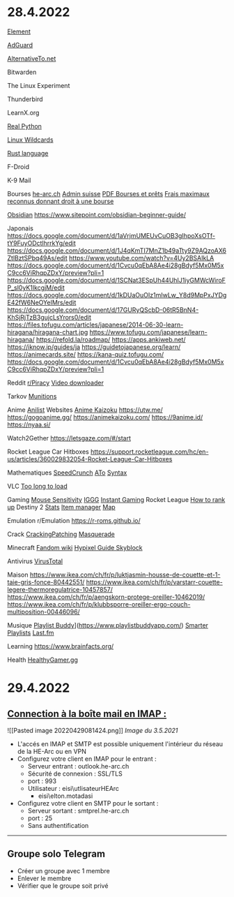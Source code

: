 # 28.4.2022

[Element](https://element.io/)

[AdGuard](https://adguard.com/fr/welcome.html)

[AlternativeTo.net](https://alternativeto.net/)

Bitwarden

The Linux Experiment

Thunderbird

LearnX.org

[Real Python](https://realpython.com/python-operators-expressions/#:~:text=In%20Python%2C%20operators%20are%20special,acts%20on%20are%20called%20operands.&text=A%20sequence%20of%20operands%20and,combining%20data%20objects%20into%20expressions.)

[Linux Wildcards](https://tldp.org/LDP/GNU-Linux-Tools-Summary/html/x11655.htm)

[Rust language](https://www.rust-lang.org/learn)

F-Droid

K-9 Mail

Bourses
	[he-arc.ch](https://www.he-arc.ch/he-arc/bourses/)
	[Admin suisse](https://www.bkd.be.ch/fr/start/dienstleistungen/foerderung-und-unterstuetzung/ausbildungsbeitraege.html)
	[PDF Bourses et prêts](https://www.bkd.be.ch/content/dam/bkd/dokumente/fr/dienstleistungen/foerderung-und-unterst%c3%bctzung/ausbildungsbeitraege/stipendien-und-darlehen-informationen-ueber-ausbildungsbeitr%C3%A4ge-fr.pdf)
	[Frais maximaux reconnus donnant droit à une bourse](https://www.bkd.be.ch/content/dam/bkd/dokumente/fr/dienstleistungen/foerderung-und-unterst%C3%BCtzung/ausbildungsbeitraege/stipendien-normwerte-lebenshaltungskosten-fr.pdf)

[Obsidian](https://obsidian.md/)
	https://www.sitepoint.com/obsidian-beginner-guide/

Japonais
	https://docs.google.com/document/d/1aVrjmUMEUvCuOB3gIhpoXsOTf-tY9FuyODctlhrrkYg/edit
	https://docs.google.com/document/d/1J4qKmTI7MnZ1b49aTty9Z9AQzoAX6ZtlBztSPbq49As/edit
	https://www.youtube.com/watch?v=4Uy2BSAIkLA
	https://docs.google.com/document/d/1Cvcu0qEbA8Ae4i28gBdyf5Mx0M5xC9cc6ViRhqpZDxY/preview?pli=1
	https://docs.google.com/document/d/1SCNat3ESpUh44UhIJ1iyGMWcWiroFP_sl0yK1IkcgjM/edit
	https://docs.google.com/document/d/1kDUaOuOIz1mIwLw_Y8d9MpPxJYDgE42fW6NeOYeIMrs/edit
	https://docs.google.com/document/d/17GURyQScbD-06tR5BnN4-KhSjRjTzB3gujcLsYrors0/edit
	https://files.tofugu.com/articles/japanese/2014-06-30-learn-hiragana/hiragana-chart.jpg
	https://www.tofugu.com/japanese/learn-hiragana/
	https://refold.la/roadmap/
	https://apps.ankiweb.net/
	https://iknow.jp/guides/ja
	https://guidetojapanese.org/learn/
	https://animecards.site/
	https://kana-quiz.tofugu.com/
	https://docs.google.com/document/d/1Cvcu0qEbA8Ae4i28gBdyf5Mx0M5xC9cc6ViRhqpZDxY/preview?pli=1
	

Reddit
	[r/Piracy](https://www.reddit.com/r/Piracy/wiki/index)
	[Video downloader](https://lew.la/)

Tarkov
	[Munitions](https://www.eft-ammo.com/)

Anime
	[Anilist](https://anilist.co/home)
	Websites
		[Anime Kaizoku](https://animekaizoku.com/)
		https://utw.me/
		https://gogoanime.gg/
		https://animekaizoku.com/
		https://9anime.id/
		https://nyaa.si/

Watch2Gether
	https://letsgaze.com/#/start

Rocket League Car Hitboxes
	https://support.rocketleague.com/hc/en-us/articles/360029832054-Rocket-League-Car-Hitboxes

Mathematiques
	[SpeedCrunch](https://speedcrunch.org/)
	[ATo](https://alternativeto.net/software/speedcrunch/about/)
	[Syntax](https://speedcrunch.org/userguide/syntax.html)

VLC
	[Too long to load](https://superuser.com/questions/1500375/opening-vlc-media-player-3-takes-a-long-time-to-open)

Gaming
	[Mouse Sensitivity](https://www.mouse-sensitivity.com/)
	[IGGG](https://igg-games.com/)
	[Instant Gaming](https://www.instant-gaming.com/fr/)
	Rocket League
		[How to rank up](https://www.reddit.com/r/RocketLeague/comments/cygk30/how_to_rank_up_from_an_experienced_rocket_league/)
	Destiny 2
		[Stats](https://destinytracker.com/)
		[Item manager](https://destinyitemmanager.com/)
		[Map](https://lowlidev.com.au/)

Emulation
	r/Emulation
	https://r-roms.github.io/

Crack
	[CrackingPatching](https://crackingpatching.com/)
	[Masquerade](https://masquerade.site/a-z/)

Minecraft
	[Fandom wiki](https://minecraft.fandom.com/fr/wiki/Minecraft_Wiki)
	[Hypixel Guide Skyblock](https://hypixel.net/threads/guide-skyblock-enchantments.2093011/)

Antivirus
	[VirusTotal](https://www.virustotal.com/gui/home/upload)

Maison
	https://www.ikea.com/ch/fr/p/luktjasmin-housse-de-couette-et-1-taie-gris-fonce-80442551/
	https://www.ikea.com/ch/fr/p/varstarr-couette-legere-thermoregulatrice-10457857/
	https://www.ikea.com/ch/fr/p/aengskorn-protege-oreiller-10462019/
	https://www.ikea.com/ch/fr/p/klubbsporre-oreiller-ergo-couch-multiposition-00446096/

Musique
	[Playlist Buddy](https://www.playlistbuddyapp.com/)](https://www.playlistbuddyapp.com/)
	[Smarter Playlists](http://smarterplaylists.playlistmachinery.com/index.html)
	[Last.fm](https://www.last.fm/)

Learning
	https://www.brainfacts.org/

Health
	[HealthyGamer.gg](https://coaching.healthygamer.gg/guide/index)

# 29.4.2022

## [Connection à la boîte mail en IMAP :](https://faq.he-arc.ch/article.php?id=9)

![[Pasted image 20220429081424.png]]
_Image du 3.5.2021_

-  L'accés en IMAP et SMTP est possible uniquement l'intérieur du réseau de la HE-Arc ou en VPN
- Configurez votre client en IMAP pour le entrant :
	- Serveur entrant : outlook.he-arc.ch
	- Sécurité de connexion : SSL/TLS
	- port : 993
	- Utilisateur : eisi\utIisateurHEArc 
		- eisi\elton.motadasi
- Configurez votre client en SMTP pour Ie sortant :
	- Serveur sortant : smtprel.he-arc.ch
	- port : 25
	- Sans authentification

---


##  Groupe solo Telegram

- Créer un groupe avec 1 membre
- Enlever le membre
- Vérifier que le groupe soit privé